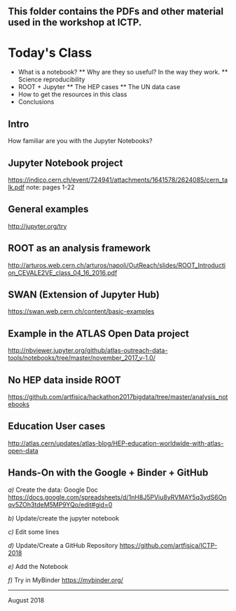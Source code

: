 ## This folder contains the PDFs and other material used in the workshop at ICTP.

# Today's Class

* What is a notebook?
** Why are they so useful? In the way they work.
** Science reproducibility
* ROOT + Jupyter
** The HEP cases
** The UN data case
* How to get the resources in this class
* Conclusions


## Intro
How familiar are you with the Jupyter Notebooks?

## Jupyter Notebook project
https://indico.cern.ch/event/724941/attachments/1641578/2624085/cern_talk.pdf
note: pages 1-22


## General examples
http://jupyter.org/try


## ROOT as an analysis framework
http://arturos.web.cern.ch/arturos/napoli/OutReach/slides/ROOT_Introduction_CEVALE2VE_class_04_16_2016.pdf


## SWAN (Extension of Jupyter Hub)
https://swan.web.cern.ch/content/basic-examples


## Example in the ATLAS Open Data project
http://nbviewer.jupyter.org/github/atlas-outreach-data-tools/notebooks/tree/master/november_2017_v-1.0/


## No HEP data inside ROOT
https://github.com/artfisica/hackathon2017bigdata/tree/master/analysis_notebooks


## Education User cases
http://atlas.cern/updates/atlas-blog/HEP-education-worldwide-with-atlas-open-data


## Hands-On with the Google + Binder + GitHub
*a)* Create the data: Google Doc
https://docs.google.com/spreadsheets/d/1nH8J5PViu8yRVMAY5q3ydS6Onqv5ZOh3tdeM5MP9YQo/edit#gid=0

*b)* Update/create the jupyter notebook

*c)* Edit some lines

*d)* Update/Create a GitHub Repository
https://github.com/artfisica/ICTP-2018

*e)* Add the Notebook

*f)* Try in MyBinder 
https://mybinder.org/


-----------
August 2018

